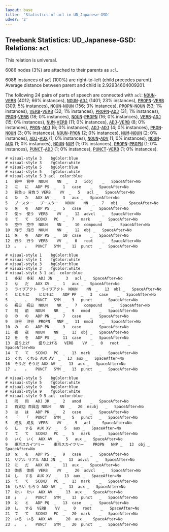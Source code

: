 ```yaml
---
layout: base
title:  'Statistics of acl in UD_Japanese-GSD'
udver: '2'
---
```


## Treebank Statistics: UD_Japanese-GSD: Relations: `acl`

This relation is universal.

6086 nodes (3%) are attached to their parents as `acl`.

6086 instances of `acl` (100%) are right-to-left (child precedes parent).
Average distance between parent and child is 2.92934604009201.

The following 24 pairs of parts of speech are connected with `acl`: <tt><a href="ja_gsd-pos-NOUN.html">NOUN</a></tt>-<tt><a href="ja_gsd-pos-VERB.html">VERB</a></tt> (4012; 66% instances), <tt><a href="ja_gsd-pos-NOUN.html">NOUN</a></tt>-<tt><a href="ja_gsd-pos-ADJ.html">ADJ</a></tt> (1401; 23% instances), <tt><a href="ja_gsd-pos-PROPN.html">PROPN</a></tt>-<tt><a href="ja_gsd-pos-VERB.html">VERB</a></tt> (309; 5% instances), <tt><a href="ja_gsd-pos-NOUN.html">NOUN</a></tt>-<tt><a href="ja_gsd-pos-NOUN.html">NOUN</a></tt> (156; 3% instances), <tt><a href="ja_gsd-pos-PROPN.html">PROPN</a></tt>-<tt><a href="ja_gsd-pos-NOUN.html">NOUN</a></tt> (53; 1% instances), <tt><a href="ja_gsd-pos-VERB.html">VERB</a></tt>-<tt><a href="ja_gsd-pos-VERB.html">VERB</a></tt> (32; 1% instances), <tt><a href="ja_gsd-pos-PROPN.html">PROPN</a></tt>-<tt><a href="ja_gsd-pos-ADJ.html">ADJ</a></tt> (31; 1% instances), <tt><a href="ja_gsd-pos-PRON.html">PRON</a></tt>-<tt><a href="ja_gsd-pos-VERB.html">VERB</a></tt> (18; 0% instances), <tt><a href="ja_gsd-pos-NOUN.html">NOUN</a></tt>-<tt><a href="ja_gsd-pos-PROPN.html">PROPN</a></tt> (16; 0% instances), <tt><a href="ja_gsd-pos-VERB.html">VERB</a></tt>-<tt><a href="ja_gsd-pos-ADJ.html">ADJ</a></tt> (15; 0% instances), <tt><a href="ja_gsd-pos-NUM.html">NUM</a></tt>-<tt><a href="ja_gsd-pos-VERB.html">VERB</a></tt> (11; 0% instances), <tt><a href="ja_gsd-pos-ADJ.html">ADJ</a></tt>-<tt><a href="ja_gsd-pos-VERB.html">VERB</a></tt> (8; 0% instances), <tt><a href="ja_gsd-pos-PRON.html">PRON</a></tt>-<tt><a href="ja_gsd-pos-ADJ.html">ADJ</a></tt> (6; 0% instances), <tt><a href="ja_gsd-pos-ADJ.html">ADJ</a></tt>-<tt><a href="ja_gsd-pos-ADJ.html">ADJ</a></tt> (4; 0% instances), <tt><a href="ja_gsd-pos-PRON.html">PRON</a></tt>-<tt><a href="ja_gsd-pos-NOUN.html">NOUN</a></tt> (3; 0% instances), <tt><a href="ja_gsd-pos-NOUN.html">NOUN</a></tt>-<tt><a href="ja_gsd-pos-PRON.html">PRON</a></tt> (2; 0% instances), <tt><a href="ja_gsd-pos-NUM.html">NUM</a></tt>-<tt><a href="ja_gsd-pos-NOUN.html">NOUN</a></tt> (2; 0% instances), <tt><a href="ja_gsd-pos-ADJ.html">ADJ</a></tt>-<tt><a href="ja_gsd-pos-AUX.html">AUX</a></tt> (1; 0% instances), <tt><a href="ja_gsd-pos-NOUN.html">NOUN</a></tt>-<tt><a href="ja_gsd-pos-ADV.html">ADV</a></tt> (1; 0% instances), <tt><a href="ja_gsd-pos-NOUN.html">NOUN</a></tt>-<tt><a href="ja_gsd-pos-AUX.html">AUX</a></tt> (1; 0% instances), <tt><a href="ja_gsd-pos-NOUN.html">NOUN</a></tt>-<tt><a href="ja_gsd-pos-NUM.html">NUM</a></tt> (1; 0% instances), <tt><a href="ja_gsd-pos-PROPN.html">PROPN</a></tt>-<tt><a href="ja_gsd-pos-PROPN.html">PROPN</a></tt> (1; 0% instances), <tt><a href="ja_gsd-pos-PUNCT.html">PUNCT</a></tt>-<tt><a href="ja_gsd-pos-ADJ.html">ADJ</a></tt> (1; 0% instances), <tt><a href="ja_gsd-pos-PUNCT.html">PUNCT</a></tt>-<tt><a href="ja_gsd-pos-VERB.html">VERB</a></tt> (1; 0% instances).


~~~ conllu
# visual-style 3	bgColor:blue
# visual-style 3	fgColor:white
# visual-style 5	bgColor:blue
# visual-style 5	fgColor:white
# visual-style 5 3 acl	color:blue
1	背中	背中	NOUN	NN	_	3	iobj	_	SpaceAfter=No
2	に	に	ADP	PS	_	1	case	_	SpaceAfter=No
3	背負っ	背負う	VERB	VV	_	5	acl	_	SpaceAfter=No
4	た	た	AUX	AV	_	3	aux	_	SpaceAfter=No
5	ブースター	ブースター	NOUN	NN	_	7	obj	_	SpaceAfter=No
6	を	を	ADP	PS	_	5	case	_	SpaceAfter=No
7	使っ	使う	VERB	VV	_	12	advcl	_	SpaceAfter=No
8	て	て	SCONJ	PC	_	7	mark	_	SpaceAfter=No
9	空中	空中	NOUN	NN	_	10	compound	_	SpaceAfter=No
10	飛行	飛行	NOUN	NN	_	12	obj	_	SpaceAfter=No
11	を	を	ADP	PS	_	10	case	_	SpaceAfter=No
12	行う	行う	VERB	VV	_	0	root	_	SpaceAfter=No
13	。	。	PUNCT	SYM	_	12	punct	_	SpaceAfter=No

~~~


~~~ conllu
# visual-style 1	bgColor:blue
# visual-style 1	fgColor:white
# visual-style 3	bgColor:blue
# visual-style 3	fgColor:white
# visual-style 3 1 acl	color:blue
1	多彩	多彩	ADJ	JN	_	3	acl	_	SpaceAfter=No
2	な	だ	AUX	XV	_	1	aux	_	SpaceAfter=No
3	ライブアクト	ライブアクト	NOUN	NN	_	13	obl	_	SpaceAfter=No
4	とともに	とともに	ADP	PP	_	3	case	_	SpaceAfter=No
5	、	、	PUNCT	SYM	_	3	punct	_	SpaceAfter=No
6	祝日	祝日	NOUN	NR	_	7	compound	_	SpaceAfter=No
7	前	前	NOUN	NR	_	9	nmod	_	SpaceAfter=No
8	の	の	ADP	PN	_	7	case	_	SpaceAfter=No
9	渋谷	渋谷	PROPN	NNP	_	11	nmod	_	SpaceAfter=No
10	の	の	ADP	PN	_	9	case	_	SpaceAfter=No
11	夜	夜	NOUN	NN	_	13	obj	_	SpaceAfter=No
12	を	を	ADP	PS	_	11	case	_	SpaceAfter=No
13	盛り上げ	盛り上げる	VERB	VV	_	0	root	_	SpaceAfter=No
14	て	て	SCONJ	PC	_	13	mark	_	SpaceAfter=No
15	くれ	くれる	AUX	AV	_	13	aux	_	SpaceAfter=No
16	そうだ	そうだ	AUX	AV	_	13	aux	_	SpaceAfter=No
17	。	。	PUNCT	SYM	_	13	punct	_	SpaceAfter=No

~~~


~~~ conllu
# visual-style 5	bgColor:blue
# visual-style 5	fgColor:white
# visual-style 9	bgColor:blue
# visual-style 9	fgColor:white
# visual-style 9 5 acl	color:blue
1	同	同	ADJ	JR	_	2	amod	_	SpaceAfter=No
2	百貨店	百貨店	NOUN	NN	_	20	nsubj	_	SpaceAfter=No
3	は	は	ADP	PK	_	2	case	_	SpaceAfter=No
4	「	「	PUNCT	SYM	_	5	punct	_	SpaceAfter=No
5	成長	成長	VERB	VV	_	9	acl	_	SpaceAfter=No
6	し	する	AUX	XV	_	5	aux	_	SpaceAfter=No
7	て	て	SCONJ	PC	_	5	mark	_	SpaceAfter=No
8	いく	いく	AUX	AV	_	5	aux	_	SpaceAfter=No
9	東京スカイツリー	東京スカイツリー	PROPN	NNP	_	13	obj	_	SpaceAfter=No
10	を	を	ADP	PS	_	9	case	_	SpaceAfter=No
11	リアル	リアル	ADJ	JN	_	13	advcl	_	SpaceAfter=No
12	に	だ	AUX	XV	_	11	aux	_	SpaceAfter=No
13	体感	体感	VERB	VV	_	20	advcl	_	SpaceAfter=No
14	し	する	AUX	XV	_	13	aux	_	SpaceAfter=No
15	て	て	SCONJ	PC	_	13	mark	_	SpaceAfter=No
16	もらい	もらう	AUX	AV	_	13	aux	_	SpaceAfter=No
17	たい	たい	AUX	AV	_	13	aux	_	SpaceAfter=No
18	」	」	PUNCT	SYM	_	13	punct	_	SpaceAfter=No
19	と	と	ADP	PQ	_	13	case	_	SpaceAfter=No
20	し	する	VERB	VV	_	0	root	_	SpaceAfter=No
21	て	て	SCONJ	PC	_	20	mark	_	SpaceAfter=No
22	いる	いる	AUX	AV	_	20	aux	_	SpaceAfter=No
23	。	。	PUNCT	SYM	_	20	punct	_	SpaceAfter=No

~~~


